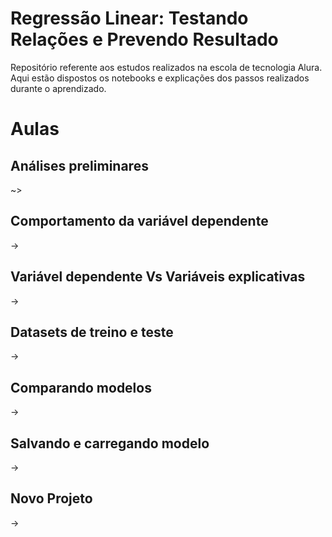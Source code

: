 # Regressão Linear: Testando Relações e Prevendo Resultado

Repositório referente aos estudos realizados na escola de tecnologia Alura. Aqui estão dispostos os notebooks e explicações dos passos realizados durante o aprendizado.

# Aulas
## Análises preliminares
~>
## Comportamento da variável dependente
->
## Variável dependente Vs Variáveis explicativas
->
## Datasets de treino e teste
->
## Comparando modelos
->
## Salvando e carregando modelo
->
## Novo Projeto
->
